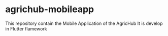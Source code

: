# agrichub-mobileapp
This repository contain the Mobile Application of the AgricHub
It is develop in Flutter flamework
